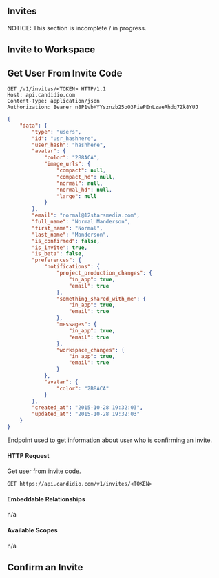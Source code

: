 ## Invites

NOTICE: This section is incomplete / in progress.

## Invite to Workspace



## Get User From Invite Code

```http
GET /v1/invites/<TOKEN> HTTP/1.1
Host: api.candidio.com
Content-Type: application/json
Authorization: Bearer n8P1vbHYYsznzb25oO3PiePEnLzaeRhdq7Zk8YUJ
```

```json
{
	"data": {
		"type": "users",
		"id": "usr_hashhere",
		"user_hash": "hashhere",
		"avatar": {
			"color": "2B8ACA",
			"image_urls": {
				"compact": null,
				"compact_hd": null,
				"normal": null,
				"normal_hd": null,
				"large": null
			}
		},
		"email": "normal@12starsmedia.com",
		"full_name": "Normal Manderson",
		"first_name": "Normal",
		"last_name": "Manderson",
		"is_confirmed": false,
		"is_invite": true,
		"is_beta": false,
		"preferences": {
			"notifications": {
				"project_production_changes": {
					"in_app": true,
					"email": true
				},
				"something_shared_with_me": {
					"in_app": true,
					"email": true
				},
				"messages": {
					"in_app": true,
					"email": true
				},
				"workspace_changes": {
					"in_app": true,
					"email": true
				}
			},
			"avatar": {
				"color": "2B8ACA"
			}
		},
		"created_at": "2015-10-28 19:32:03",
		"updated_at": "2015-10-28 19:32:03"
	}
}
```

Endpoint used to get information about user who is confirming an invite.

#### HTTP Request

Get user from invite code.

`GET https://api.candidio.com/v1/invites/<TOKEN>`

#### Embeddable Relationships

n/a

#### Available Scopes

n/a


## Confirm an Invite
